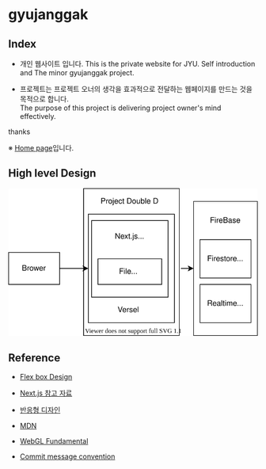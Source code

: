 # gyujanggak

## Index

* 개인 웹사이트 입니다. 
This is the private website for JYU. Self introduction and The minor gyujanggak project.

* 프로젝트는 프로젝트 오너의 생각을 효과적으로 전달하는 웹페이지를 만드는 것을 목적으로 합니다.  
The purpose of this project is delivering project owner's mind effectively.

thanks

※ [Home page](https://gyujanggak.vercel.app)입니다.

## High level Design

![JYU Homepage HLD /architecure/JYUHomepageHLD.svg 참고](https://raw.githubusercontent.com/YongwoonJang/gyujanggak/master/architecture/JYUHomepageHLD.svg)

## Reference 

* [Flex box Design](https://heropy.blog/2018/11/24/css-flexible-box/)

* [Next.js 참고 자료](https://nextjs.org/docs/getting-started)

* [반응형 디자인](https://www.toptal.com/designers/responsive/responsive-design-best-practices)

* [MDN](https://developer.mozilla.org/en-US/docs/Web/API/WebGL_API/Tutorial/Adding_2D_content_to_a_WebGL_context)

* [WebGL Fundamental](https://webglfundamentals.org/webgl/lessons/webgl-fundamentals.html)

* [Commit message convention](https://www.freecodecamp.org/news/how-to-write-better-git-commit-messages/)
